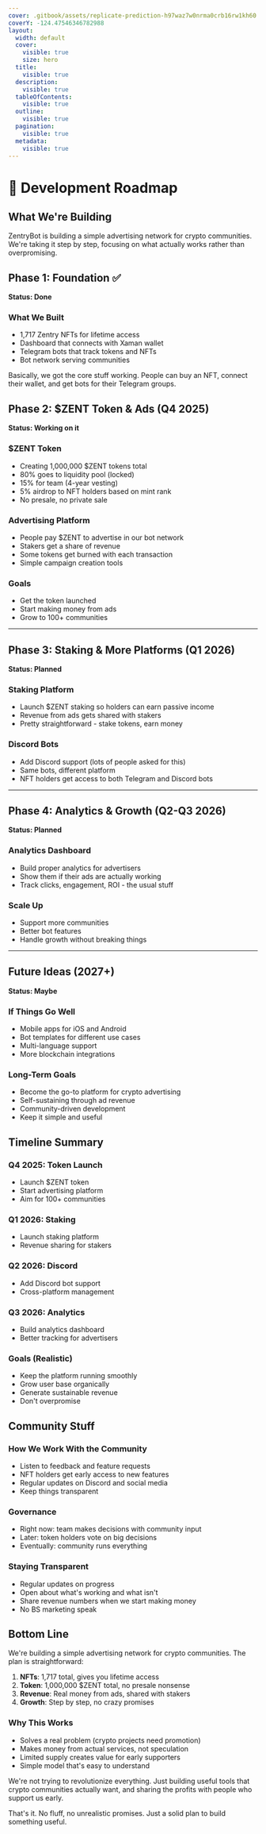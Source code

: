 ```yaml
---
cover: .gitbook/assets/replicate-prediction-h97waz7w0nrma0crb16rw1kh60.jpg
coverY: -124.47546346782988
layout:
  width: default
  cover:
    visible: true
    size: hero
  title:
    visible: true
  description:
    visible: true
  tableOfContents:
    visible: true
  outline:
    visible: true
  pagination:
    visible: true
  metadata:
    visible: true
---
```


# 🚀 Development Roadmap

## What We're Building

ZentryBot is building a simple advertising network for crypto communities. We're taking it step by step, focusing on what actually works rather than overpromising.

## Phase 1: Foundation ✅

**Status: Done**

### What We Built

* 1,717 Zentry NFTs for lifetime access
* Dashboard that connects with Xaman wallet
* Telegram bots that track tokens and NFTs
* Bot network serving communities

Basically, we got the core stuff working. People can buy an NFT, connect their wallet, and get bots for their Telegram groups.

## Phase 2: $ZENT Token & Ads (Q4 2025)

**Status: Working on it**

### $ZENT Token

* Creating 1,000,000 $ZENT tokens total
* 80% goes to liquidity pool (locked)
* 15% for team (4-year vesting)
* 5% airdrop to NFT holders based on mint rank
* No presale, no private sale

### Advertising Platform

* People pay $ZENT to advertise in our bot network
* Stakers get a share of revenue
* Some tokens get burned with each transaction
* Simple campaign creation tools

### Goals

* Get the token launched
* Start making money from ads
* Grow to 100+ communities

***

## Phase 3: Staking & More Platforms (Q1 2026)

**Status: Planned**

### Staking Platform

* Launch $ZENT staking so holders can earn passive income
* Revenue from ads gets shared with stakers
* Pretty straightforward - stake tokens, earn money

### Discord Bots

* Add Discord support (lots of people asked for this)
* Same bots, different platform
* NFT holders get access to both Telegram and Discord bots

***

## Phase 4: Analytics & Growth (Q2-Q3 2026)

**Status: Planned**

### Analytics Dashboard

* Build proper analytics for advertisers
* Show them if their ads are actually working
* Track clicks, engagement, ROI - the usual stuff

### Scale Up

* Support more communities
* Better bot features
* Handle growth without breaking things

***

## Future Ideas (2027+)

**Status: Maybe**

### If Things Go Well

* Mobile apps for iOS and Android
* Bot templates for different use cases
* Multi-language support
* More blockchain integrations

### Long-Term Goals

* Become the go-to platform for crypto advertising
* Self-sustaining through ad revenue
* Community-driven development
* Keep it simple and useful

## Timeline Summary

### Q4 2025: Token Launch

* Launch $ZENT token
* Start advertising platform
* Aim for 100+ communities

### Q1 2026: Staking

* Launch staking platform
* Revenue sharing for stakers

### Q2 2026: Discord

* Add Discord bot support
* Cross-platform management

### Q3 2026: Analytics

* Build analytics dashboard
* Better tracking for advertisers

### Goals (Realistic)

* Keep the platform running smoothly
* Grow user base organically
* Generate sustainable revenue
* Don't overpromise

## Community Stuff

### How We Work With the Community

* Listen to feedback and feature requests
* NFT holders get early access to new features
* Regular updates on Discord and social media
* Keep things transparent

### Governance

* Right now: team makes decisions with community input
* Later: token holders vote on big decisions
* Eventually: community runs everything

### Staying Transparent

* Regular updates on progress
* Open about what's working and what isn't
* Share revenue numbers when we start making money
* No BS marketing speak

## Bottom Line

We're building a simple advertising network for crypto communities. The plan is straightforward:

1. **NFTs**: 1,717 total, gives you lifetime access
2. **Token**: 1,000,000 $ZENT total, no presale nonsense
3. **Revenue**: Real money from ads, shared with stakers
4. **Growth**: Step by step, no crazy promises

### Why This Works

* Solves a real problem (crypto projects need promotion)
* Makes money from actual services, not speculation
* Limited supply creates value for early supporters
* Simple model that's easy to understand

We're not trying to revolutionize everything. Just building useful tools that crypto communities actually want, and sharing the profits with people who support us early.

That's it. No fluff, no unrealistic promises. Just a solid plan to build something useful.
